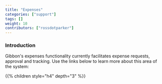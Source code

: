 ```yaml
---
title: "Expenses"
categories: ["support"]
tags: []
weight: 10
contributors: ["rossdotparker"]
---
```


### Introduction

Gibbon's expenses functionality currently facilitates expense requests, approval and tracking. Use the links below to learn more about this area of the system:

{{% children style="h4" depth="3" %}}
